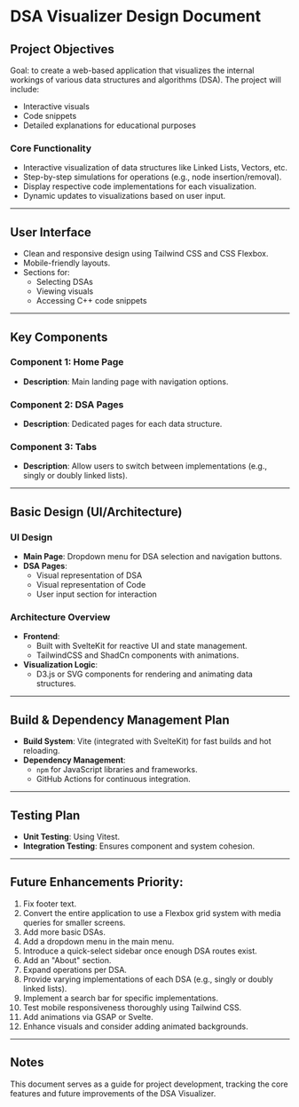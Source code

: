 # DSA Visualizer Design Document

## Project Objectives

Goal: to create a web-based application that visualizes the internal workings of various data structures and algorithms (DSA). The project will include:

- Interactive visuals
- Code snippets
- Detailed explanations for educational purposes

### Core Functionality

- Interactive visualization of data structures like Linked Lists, Vectors, etc.
- Step-by-step simulations for operations (e.g., node insertion/removal).
- Display respective code implementations for each visualization.
- Dynamic updates to visualizations based on user input.

---

## User Interface

- Clean and responsive design using Tailwind CSS and CSS Flexbox.
- Mobile-friendly layouts.
- Sections for:
  - Selecting DSAs
  - Viewing visuals
  - Accessing C++ code snippets

---

## Key Components

### Component 1: Home Page
- **Description**: Main landing page with navigation options.

### Component 2: DSA Pages
- **Description**: Dedicated pages for each data structure.

### Component 3: Tabs
- **Description**: Allow users to switch between implementations (e.g., singly or doubly linked lists).

---

## Basic Design (UI/Architecture)

### UI Design
- **Main Page**: Dropdown menu for DSA selection and navigation buttons.
- **DSA Pages**: 
  - Visual representation of DSA
  - Visual representation of Code 
  - User input section for interaction

### Architecture Overview
- **Frontend**: 
  - Built with SvelteKit for reactive UI and state management.
  - TailwindCSS and ShadCn components with animations.
- **Visualization Logic**:
  - D3.js or SVG components for rendering and animating data structures.

---

## Build & Dependency Management Plan

- **Build System**: Vite (integrated with SvelteKit) for fast builds and hot reloading.
- **Dependency Management**:
  - `npm` for JavaScript libraries and frameworks.
  - GitHub Actions for continuous integration.

---

## Testing Plan

- **Unit Testing**: Using Vitest.
- **Integration Testing**: Ensures component and system cohesion.

---

## Future Enhancements Priority:

1. Fix footer text.
2. Convert the entire application to use a Flexbox grid system with media queries for smaller screens.
3. Add more basic DSAs.
4. Add a dropdown menu in the main menu.
5. Introduce a quick-select sidebar once enough DSA routes exist.
6. Add an "About" section.
7. Expand operations per DSA.
8. Provide varying implementations of each DSA (e.g., singly or doubly linked lists).
9. Implement a search bar for specific implementations.
10. Test mobile responsiveness thoroughly using Tailwind CSS.
11. Add animations via GSAP or Svelte.
12. Enhance visuals and consider adding animated backgrounds.

---

## Notes

This document serves as a guide for project development, tracking the core features and future improvements of the DSA Visualizer.
